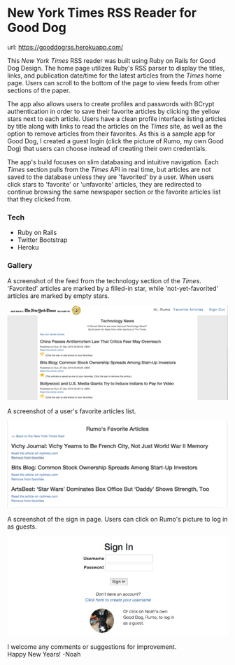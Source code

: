 # New York Times RSS Reader for Good Dog

url:  https://gooddogrss.herokuapp.com/

This *New York Times* RSS reader was built using Ruby on Rails for Good Dog Design. The home page utilizes Ruby's RSS parser to display the titles, links, and publication date/time for the latest articles from the *Times* home page.  Users can scroll to the bottom of the page to view feeds from other sections of the paper.

The app also allows users to create profiles and passwords with BCrypt authentication in order to save their favorite articles by clicking the yellow stars next to each article. Users have a clean profile interface listing articles by title along with links to read the articles on the *Times* site, as well as the option to remove articles from their favorites. As this is a sample app for Good Dog, I created a guest login (click the picture of Rumo, my own Good Dog) that users can choose instead of creating their own credentials.

The app's build focuses on slim databasing and intuitive navigation. Each *Times* section pulls from the *Times* API in real time, but articles are not saved to the database unless they are 'favorited' by a user. When users click stars to 'favorite' or 'unfavorite' articles, they are redirected to continue browsing the same newspaper section or the favorite articles list that they clicked from.

### Tech

* Ruby on Rails
* Twitter Bootstrap
* Heroku

### Gallery

A screenshot of the feed from the technology section of the *Times*. 'Favorited' articles are marked by a filled-in star, while 'not-yet-favorited' articles are marked by empty stars.

<img src="/public/first_screen.png" width="600">

A screenshot of a user's favorite articles list.

<img src="/public/profile.png" width="600">

A screenshot of the sign in page.  Users can click on Rumo's picture to log in as guests.

<img src="/public/sign_in.png" width="600">


I welcome any comments or suggestions for improvement.  
Happy New Years!
-Noah
